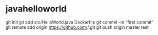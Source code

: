 # javahelloworld
git init
git add src/HelloWorld.java Dockerfile
git commit -m "first commit"
git remote add origin https://github.com/<username>/<repo name>.git
git push origin master
test
